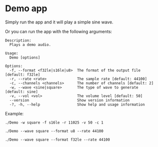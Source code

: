 # Demo app

Simply run the app and it will play a simple sine wave.

Or you can run the app with the following arguments:

```
Description:
  Plays a demo audio.

Usage:
  Demo [options]

Options:
  -f, --format <f32le|s16le|u8>  The format of the output file [default: f32le]
  -r, --rate <rate>              The sample rate [default: 44100]
  -c, --channels <channels>      The number of channels [default: 2]
  -w, --wave <sine|square>       The type of wave to generate [default: sine]
  -v, --vol <vol>                The volume level [default: 50]
  --version                      Show version information
  -?, -h, --help                 Show help and usage information
```

Example:

```shell
./Demo -w square -f s16le -r 11025 -v 50 -c 1

./Demo --wave square --format u8 --rate 44100

./Demo --wave square --format f32le --rate 44100
```
